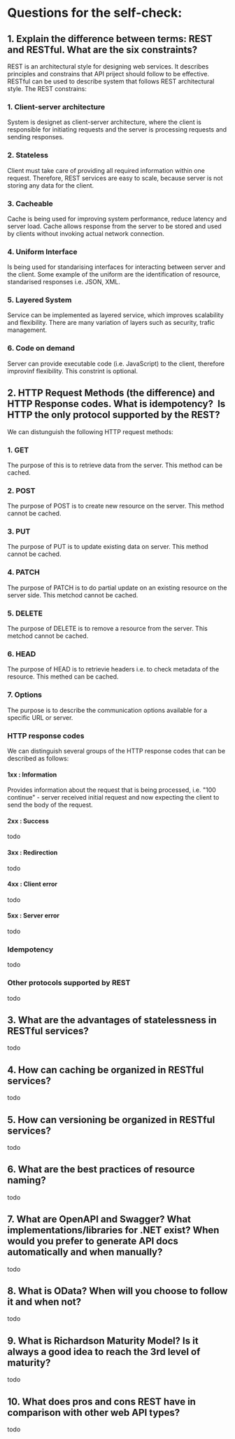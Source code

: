 # Questions for the self-check:

## 1. Explain the difference between terms: REST and RESTful. What are the six constraints?

REST is an architectural style for designing web services. It describes principles and constrains that API priject should follow to be effective.
RESTful can be used to describe system that follows REST architectural style.
The REST constrains:
### 1. Client-server architecture

System is designet as client-server architecture, where the client is responsible for initiating requests and the server is processing requests and sending responses.

### 2. Stateless

Client must take care of providing all required information within one request. Therefore, REST services are easy to scale, because server is not storing any data for the client.

### 3. Cacheable

Cache is being used for improving system performance, reduce latency and server load. Cache allows response from the server to be stored and used by clients without invoking actual network connection.

### 4. Uniform Interface

Is being used for standarising interfaces for interacting between server and the client. Some example of the uniform are the identification of resource, standarised responses i.e. JSON, XML.

### 5. Layered System

Service can be implemented as layered service, which improves scalability and flexibility. There are many variation of layers such as security, trafic management.

### 6. Code on demand

Server can provide executable code (i.e. JavaScript) to the client, therefore improvinf flexibility. This constrint is optional.

## 2. HTTP Request Methods (the difference) and HTTP Response codes. What is idempotency?  Is HTTP the only protocol supported by the REST?

We can distunguish the following HTTP request methods:
### 1. GET

The purpose of this is to retrieve data from the server. This method can be cached.

### 2. POST

The purpose of POST is to create new resource on the server. This method cannot be cached.

### 3. PUT

The purpose of PUT is to update existing data on server. This method cannot be cached.

### 4. PATCH

The purpose of PATCH is to do partial update on an existing resource on the server side. This metchod cannot be cached.

### 5. DELETE

The purpose of DELETE is to remove a resource from the server. This metchod cannot be cached.

### 6. HEAD

The purpose of HEAD is to retrievie headers i.e. to check metadata of the resource. This methed can be cached.

### 7. Options

The purpose is to describe the communication options available for a specific URL or server. 

### HTTP response codes
We can distinguish several groups of the HTTP response codes that can be described as follows:
#### 1xx : Information

Provides information about the request that is being processed, i.e. "100 continue" - server received initial request and now expecting the client to send the body of the request.

#### 2xx : Success

todo

#### 3xx : Redirection

todo

#### 4xx : Client error

todo

#### 5xx : Server error

todo

### Idempotency

todo

### Other protocols supported by REST

todo

## 3. What are the advantages of statelessness in RESTful services?

todo

## 4. How can caching be organized in RESTful services?

todo


## 5. How can versioning be organized in RESTful services?

todo


## 6. What are the best practices of resource naming?

todo


## 7. What are OpenAPI and Swagger? What implementations/libraries for .NET exist? When would you prefer to generate API docs automatically and when manually?

todo


## 8. What is OData? When will you choose to follow it and when not?

todo


## 9. What is Richardson Maturity Model? Is it always a good idea to reach the 3rd level of maturity?

todo


## 10. What does pros and cons REST have in comparison with other web API types?

todo

